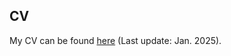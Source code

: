 ## CV

<p>My CV can be found <a href="assets/files/cv.pdf">here</a > (Last update: Jan. 2025).</p >
